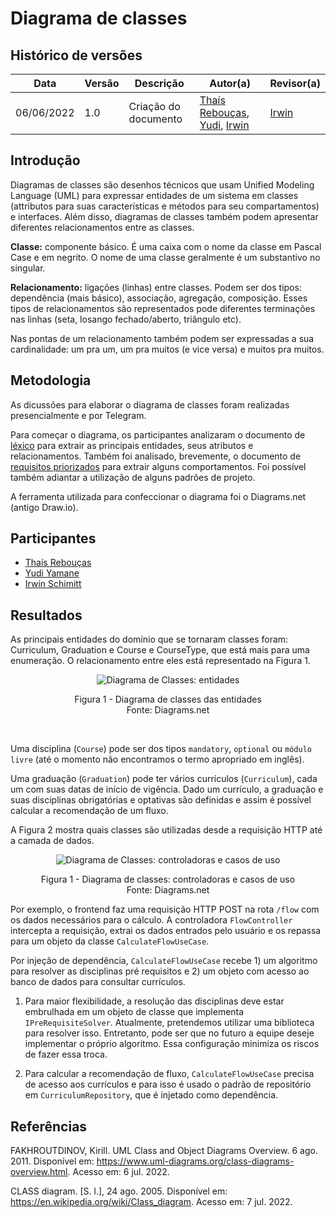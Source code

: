 # Diagrama de classes

## Histórico de versões
| Data       | Versão | Descrição            | Autor(a)                                                                                                                      | Revisor(a)                               |
| ---------- | ------ | -------------------- | ----------------------------------------------------------------------------------------------------------------------------- | ---------------------------------------- |
| 06/06/2022 | 1.0    | Criação do documento | [Thaís Rebouças](https://github.com/Thais-ra), [Yudi](https://github.com/yudi-azvd), [Irwin](https://github.com/irwinschmitt) | [Irwin](https://github.com/irwinschmitt) |


## Introdução

Diagramas de classes são desenhos técnicos que usam Unified Modeling Language 
(UML) para expressar entidades de um sistema em classes (attributos para suas 
características e métodos para seu compartamentos) e interfaces. Além disso, 
diagramas de classes também podem apresentar diferentes relacionamentos entre as
classes.

**Classe:** componente básico. É uma caixa com o nome da classe em Pascal Case
e em negrito. O nome de uma classe geralmente é um substantivo no singular.

**Relacionamento:** ligações (linhas) entre classes. Podem ser dos tipos: dependência
(mais básico), associação, agregação, composição. Esses tipos de relacionamentos são 
representados pode diferentes terminações nas linhas (seta, losango fechado/aberto,
triângulo etc). 

Nas pontas de um relacionamento também podem ser expressadas a sua cardinalidade:
um pra um, um pra muitos (e vice versa) e muitos pra muitos.

## Metodologia

As dicussões para elaborar o diagrama de classes foram realizadas presencialmente
e por Telegram.

Para começar o diagrama, os participantes analizaram o documento de 
[léxico](../Base/AbordagemNaoEspecifica/lexico.md) para extrair as principais
entidades, seus atributos e relacionamentos. Também foi analisado, brevemente, o 
documento de [requisitos priorizados](../Base/AbordagemNaoEspecifica/priorizacao/moscow.md)
para extrair alguns comportamentos. Foi possível também adiantar a utilização
de alguns padrões de projeto.

A ferramenta utilizada para confeccionar o diagrama foi o Diagrams.net (antigo
Draw.io).

## Participantes

- [Thaís Rebouças](https://github.com/Thais-ra)
- [Yudi Yamane](https://github.com/yudi-azvd)
- [Irwin Schimitt](https://github.com/irwinschmitt)

## Resultados

As principais entidades do domínio que se tornaram classes foram: Curriculum, 
Graduation e Course e CourseType, que está mais para uma enumeração. O 
relacionamento entre eles está representado na Figura 1.

<p align="center"> <img alt="Diagrama de Classes: entidades" 
  src="images/modelagem/diagramas-estaticos-classes-1.png"/> </p>
<p align="center">
Figura 1 - Diagrama de classes das entidades<br>
Fonte: Diagrams.net
</p>

<br/>

Uma disciplina (`Course`) pode ser dos tipos `mandatory`, `optional` ou 
`módulo livre` (até o momento não encontramos o termo apropriado em inglês).

Uma graduação (`Graduation`) pode ter vários currículos (`Curriculum`),
cada um com suas datas de início de vigência. Dado um currículo, a graduação
e suas disciplinas obrigatórias e optativas são definidas e assim é possível 
calcular a recomendação de um fluxo.

A Figura 2 mostra quais classes são utilizadas desde a requisição HTTP até a
camada de dados.

<p align="center"> <img alt="Diagrama de Classes: controladoras e casos de uso" 
  src="images/modelagem/diagramas-estaticos-classes-2.png"/> </p>
<p align="center">
Figura 1 - Diagrama de classes: controladoras e casos de uso<br>
Fonte: Diagrams.net
</p>

Por exemplo, o frontend faz uma requisição HTTP POST na rota `/flow` com os 
dados necessários para o cálculo. A controladora `FlowController` intercepta a 
requisição, extrai os dados entrados pelo usuário e os repassa para um objeto
da classe `CalculateFlowUseCase`.

Por injeção de dependência, `CalculateFlowUseCase` recebe 1) um algoritmo para
resolver as disciplinas pré requisitos e 2) um objeto com acesso ao banco de dados
para consultar currículos.

1) Para maior flexibilidade, a resolução das disciplinas deve estar embrulhada
em um objeto de classe que implementa `IPreRequisiteSolver`. Atualmente, pretendemos
utilizar uma biblioteca para resolver isso. Entretanto, pode ser que no futuro a equipe 
deseje implementar o próprio algoritmo. Essa configuração minimiza os riscos 
de fazer essa troca.

2) Para calcular a recomendação de fluxo, `CalculateFlowUseCase` precisa de acesso
aos currículos e para isso é usado o padrão de repositório em 
`CurriculumRepository`, que é injetado como dependência.


## Referências

<!-- https://referenciabibliografica.net/a/pt-br/ref/abnt -->

FAKHROUTDINOV, Kirill. UML Class and Object Diagrams Overview. 6 ago. 2011. 
Disponível em: https://www.uml-diagrams.org/class-diagrams-overview.html. Acesso 
em: 6 jul. 2022.

CLASS diagram. [S. l.], 24 ago. 2005. Disponível em: 
https://en.wikipedia.org/wiki/Class_diagram. Acesso em: 7 jul. 2022.